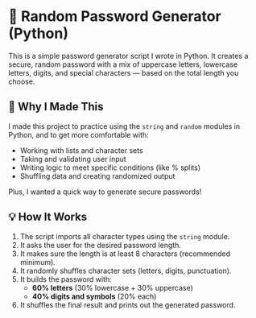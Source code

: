 # 🔐 Random Password Generator (Python)

This is a simple password generator script I wrote in Python. It creates a secure, random password with a mix of uppercase letters, lowercase letters, digits, and special characters — based on the total length you choose.

## 🧠 Why I Made This

I made this project to practice using the `string` and `random` modules in Python, and to get more comfortable with:
- Working with lists and character sets
- Taking and validating user input
- Writing logic to meet specific conditions (like % splits)
- Shuffling data and creating randomized output

Plus, I wanted a quick way to generate secure passwords!

## 💡 How It Works

1. The script imports all character types using the `string` module.
2. It asks the user for the desired password length.
3. It makes sure the length is at least 8 characters (recommended minimum).
4. It randomly shuffles character sets (letters, digits, punctuation).
5. It builds the password with:
   - **60% letters** (30% lowercase + 30% uppercase)
   - **40% digits and symbols** (20% each)
6. It shuffles the final result and prints out the generated password.
